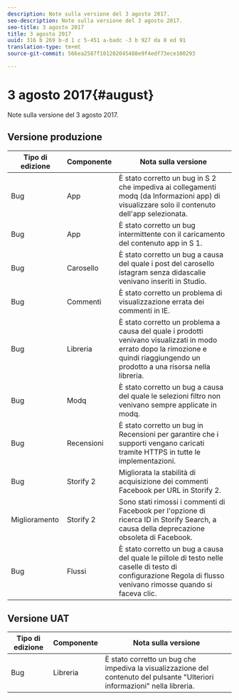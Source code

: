 ```yaml
---
description: Note sulla versione del 3 agosto 2017.
seo-description: Note sulla versione del 3 agosto 2017.
seo-title: 3 agosto 2017
title: 3 agosto 2017
uuid: 316 b 269 b-d 1 c 5-451 a-badc -3 b 927 da 8 ed 91
translation-type: tm+mt
source-git-commit: 566ea2587f101202045488e9f4edf73ece100293

---
```



# 3 agosto 2017{#august}

Note sulla versione del 3 agosto 2017.

## Versione produzione

| **Tipo di edizione** | **Componente** | **Nota sulla versione** |
|---|---|---|
| Bug | App | È stato corretto un bug in S 2 che impediva ai collegamenti modq (da Informazioni app) di visualizzare solo il contenuto dell'app selezionata. |
| Bug | App | È stato corretto un bug intermittente con il caricamento del contenuto app in S 1. |
| Bug | Carosello | È stato corretto un bug a causa del quale i post del carosello istagram senza didascalie venivano inseriti in Studio. |
| Bug | Commenti | È stato corretto un problema di visualizzazione errata dei commenti in IE. |
| Bug | Libreria | È stato corretto un problema a causa del quale i prodotti venivano visualizzati in modo errato dopo la rimozione e quindi riaggiungendo un prodotto a una risorsa nella libreria. |
| Bug | Modq | È stato corretto un bug a causa del quale le selezioni filtro non venivano sempre applicate in modq. |
| Bug | Recensioni | È stato corretto un bug in Recensioni per garantire che i supporti vengano caricati tramite HTTPS in tutte le implementazioni. |
| Bug | Storify 2 | Migliorata la stabilità di acquisizione dei commenti Facebook per URL in Storify 2. |
| Miglioramento | Storify 2 | Sono stati rimossi i commenti di Facebook per l'opzione di ricerca ID in Storify Search, a causa della deprecazione obsoleta di Facebook. |
| Bug | Flussi | È stato corretto un bug a causa del quale le pillole di testo nelle caselle di testo di configurazione Regola di flusso venivano rimosse quando si faceva clic. |

## Versione UAT

| **Tipo di edizione** | **Componente** | **Nota sulla versione** |
|---|---|---|
| Bug | Libreria | È stato corretto un bug che impediva la visualizzazione del contenuto del pulsante "Ulteriori informazioni" nella libreria. |

